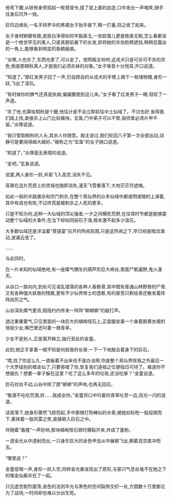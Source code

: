 
他弯下腰,从妖修身旁拾起一枚菩提令,搓了搓上面的血迹,口中发出一声嗤笑,随手往身后坑外一抛。

巨坑边缘处,一名手持罗伞的黑裙女子抬手接下,略一打量,将之收了起来。

女子身材婀娜有致,皮肤白净得如同羊脂美玉,一张脸蛋儿更是绝美无暇,怎么看都该是一个绝世罕见的美人,只是其额前垂下的长发,却将她的半张脸颊遮挡,稍稍显露出的一角上,能够看到明显的鱼鳞瘢痕。

“炎啄,人也杀了,东西也拿了,可以走了。按照殿主吩咐,这戎犬只是可杀可不杀的货色,倒是那桐秋真人,才是我们必须杀掉的对象。”女子嗓音十分悦耳,开口说道。

“知道了。”那红发男子回了一声,仍自顾自的从戎犬的手臂上摘下一枚储物镯,身形一跃,飞出了深坑。

“有时候你的脾气还真是执拗,偏偏要跑到这儿来。”女子看了红发男子一眼,轻叹了一声道。

“杀了他,也算给桐秋提个醒,他估计是不会立即前往中土仙域了。不过也好,省得我们路上找,直接杀上山门比较痛快。玄鱼,门中弟子可以不管,祖师堂必须片甲不留。”炎啄说道。

“我只管取桐秋的人头,其余人你随意。殿主说过,我们轮回八子第一次全部出动,动静可是要闹得越大越好。”被称之为“玄鱼”的女子随口说道。

“知道了。”炎啄面无表情的说道。

“走吧。”玄鱼说道。

说罢,两人身形一跃,并肩飞入高空,消失不见。

笼罩在这片荒原上的灵域也随即消失,漫天飞雪重落下,大地茫茫尽遮掩。

如此一般的半路袭杀和宗门刺杀,在整个真仙界的众多仙域中都或明或暗的上演着,其中有成也有败,不过终究是被刺杀之人死的更多。

只是不知为何,这种一大仙域的顶尖强者,一夕之间横死荒野,在往常时节都是能够震动整个仙域的大事件,在当下却如同投石于海,根本激不起多少浪花。

大多数仙域还是洋溢着“菩提宴”召开的热闹氛围,只是这热闹之下,早已经是暗流涌动,波谲云诡了。

……

与此同时。

在一片未知的仙域绝地,有一座瘴气横生的葫芦形巨大峡谷,里面尸骸遍野,鬼火漫天。

从谷口一路向内,到处可见凌乱错落的各种人畜骸骨,其中既有普通山林野兽的尸骨,又有各种强大妖兽的残骸,更有不少仙界修士的遗骸,有的甚至只剩枯骨还散发着阵阵凶厉之气。

山谷深处瘴气更浓,隐隐约约传来一阵阵“梆梆梆”的敲打声。

透过重重雾气,只见里面的一块巨大的嶙峋怪石上,正盘腿坐着一个身着鹅黄衣裙的俏丽少女,嘴巴里还叼着一根青草。

少女不是别人,正是离开韩立,独行至此的金童。

此刻,她正手拿着一根不知是何妖兽的长骨,一下一下地敲击着身下的巨石。

“喂,找了你这么久,一直躲着不出来也不是办法啊,你是整个真仙界除我之外最后一个大罗级别的噬金仙了,只要吞噬了你,恢复我们道祖之位便指日可待了。难道你不想报仇？想要一辈子躲在这里？吃了这么多年的垃圾,还没吃够？”金童说道。

巨石纹丝不动,山谷中除了那“梆梆”的声响,也再无回应。

“敬酒不吃吃罚酒,好……我成全你。”金童将口中叼着的青草吐至一边,目光一闪的说道。

话音落下,她身形骤然飞掠而起,手中那根打狗棒似的长骨,被她如标枪一般投掷而下,裹挟着一股风雷之势,直接砸入巨石之中。

伴随着“轰隆”一声巨响,那块嶙峋怪石顿时爆裂开来,炸成了齑粉。

一道金光从中透射而出,一只身形巨大的金色甲虫从中展翅飞出,朝着高空直冲而去。

“哪里逃？”

金童低喝一声,身形一跃入空,同样金光暴涨现出了原形,与那只气息丝毫不在她之下的噬金仙厮杀在了一起。

只见虚空剧烈震荡,金色的法则华光与黑色的空间裂隙交织一处,方圆数十万里都沦为了战场,一时间却也难以分出生死。